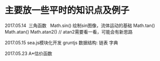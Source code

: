 # 主要放一些平时的知识点及例子

2017.05.14  三角函数  
	Math.sin() 	绘制sin图像，流体运动的基础
	Math.tan() 
	Math.atan() 
	Math.atan2() // atan2需要看一看，可能会有新思路
	
	
2017.05.15	sea.js模块化开发
		gruntjs 数据结构: 链表 字典


	
2017.05.23 A*估价函数
